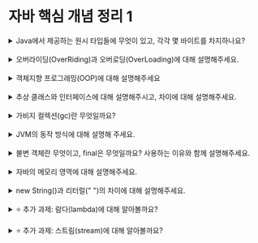 
# 자바 핵심 개념 정리 1
<details>
<summary>Java에서 제공하는 원시 타입들에 무엇이 있고, 각각 몇 바이트를 차지하나요?</summary>
<div markdown="1">
  <br>
  * 논리형: boolean(1Byte)
  <br>
  * 문자형: char(2Byte)
  <br>
  * 정수형: byte(1Byte), short(2Byte), int(4Byte), long(8Byte)
  <br>
  * 실수형: float(4Byte), double(8Byte)
  <br>
  > (참고) 원시 타입: 정수, 실수, 문자, 불린 등 실제 데이터 값을 저장하는 타입
  <br>
  > (참고) 참조 타입: 문자열, 배열, 열거, 클래스, 인터페이스
  <br>
</div>
</details>
<br>

<details>
<summary>오버라이딩(OverRiding)과 오버로딩(OverLoading)에 대해 설명해주세요.</summary>
<div markdown="1">
  <br>
  * 오버라이딩: 부모 클래스에서 상속받은 메서드를 자식 클래스에서 재정의하여 다르게 구현하는 것.
  <br>
  * 오버로딩: 한 클래스 내에 이름이 같고 매개변수의 자료형이나 개수가 다른 메서드를 여러 개 선언하는 것. 리턴 타입은 오버로딩과 관련 없다.
  <br>
</div>
</details>
<br>

<details>
<summary>객체지향 프로그래밍(OOP)에 대해 설명해주세요</summary>
<div markdown="1">
  <br>
  * 객체지향 프로그래밍: 프로그래밍에서 필요한 데이터를 추상화시켜 상태와 행위를 가진 객체로 만들고, 객체들간의 상호작용을 통해 로직을 구성하는 프로그래밍 기법. 객체지향 프로그래밍의 4가지 특징은 추상화, 상속, 다형성, 캡슐화이다.
  <br>
</div>
</details>
<br>

<details>
<summary>추상 클래스와 인터페이스에 대해 설명해주시고, 차이에 대해 설명해주세요.</summary>
<div markdown="1">
  <br>
  * 추상 클래스: 실체 클래스를 생성하기 위한 목적이 아닌, 상속용/참조용 클래스. abstract 키워드로 선언한다. 실체 클래스들에서 공통되는 필드와 메서드를 정의하는 클래스이다.
  <br>
  * 추상 클래스의 구성: 추상 메서드와 일반 메서드 모두 포함한다. 상수, 변수 필드 모두 포함한다.
  <br> <br>
  * 인터페이스: 클래스가 구현해야 할 메서드들만 선언되는 추상형 클래스로 객체의 기능을 명시한다. interface 키워드로 선언한다. 인터페이스를 상속받는 자식 클래스가 그 목적에 따라 인터페이스의 모든 추상 메서드를 구현하도록 하는 목적이 있다.
  <br>
  * 인터페이스의 구성: 변수 필드는 포함하지 않는다. 상수, 추상 메서드, default 메서드, private 메서드, static 메서드를 모두 포함한다.
  <br> <br>
  * 추상 클래스와 인터페이스의 비교
  <br>
  * 공통점: 인스턴스화 할 수 없다(객체 생성 x, 상속 및 상위참조용으로만 사용). 설계와 구현을 분리할 수 있다. 다형성을 실현한다. 둘 다 추상 메서드가 선언될 수 있는데, 추상 메서드가 있다면 자식 클래스에서 반드시 오버라이딩해 구현해야 한다. // *추상 메서드: body는 없고 prototype만 있는 메서드 
  <br>
  * 차이점: 추상 클래스는 다중 상속이 불가능하고, 인터페이스는 다중 상속이 가능하다. 추상 클래스에서만 변수 필드를 선언할 수 있다. 
  <br>
</div>
</details>
<br>

<details>
<summary>가비지 컬렉션(gc)란 무엇일까요?</summary>
<div markdown="1">
  가비지 컬렉션(gc)은 자바의 메모리 관리 방법 중의 하나로 JVM의 Heap 영역에서 동적으로 할당했던 메모리 중 더 이상 쓰이지 않는 영역을 자동으로 찾아내어 해제하는 기능이다.
  <br>
</div>
</details>
<br>

<details>
<summary>JVM의 동작 방식에 대해 설명해 주세요.</summary>
<div markdown="1">
  * JVM의 동작 방식
  <br>
  1. 자바 프로그램을 실행하면 JVM은 OS로부터 메모리를 할당받는다.
  <br>
  2. 자바 컴파일러(javac)가 자바 소스코드 (.java)를 자바 바이트 코드(.class)로 컴파일 한다.
  <br>
  3. Class Loader는 동적 로딩을 통해 필요한 클래스들을 로딩 및 링크하여 Runtime Data Area(실질적인 메모리를 할당 받아 관리하는 영역)에 올린다.
  <br>
  4. Runtime Data Area에 로딩된 바이트 코드는 Execution Engine을 통해 해석된다.
  <br>
  5. 이 과정에서 Execution Engine에 의해 Garbage Collector의 작동과 Thread 동기화가 이루어진다.
  <br>
</div>
</details>
<br>

<details>
<summary>불변 객체란 무엇이고, final은 무엇일까요? 사용하는 이유와 함께 설명해주세요.</summary>
<div markdown="1">
  * 불변 객체(immutable object): 생성 이후 그 상태를 바꿀 수 없는 객체. 한번 객체에 값이 할당되면 내부 데이터를 변경할 수 없고, 다른 참조값을 재할당하는 것은 가능하다. 불변 객체는 Read-Only 메서드만 제공하며, 내부 상태를 제공하는 메서드를 제공하지 않거나 방어적 복사를 통해 제공한다. (String, Integer, Boolean 등)
  <br><br>
  * final: 초기화 이후 수정할 수 없는 변수. (final 클래스-상속 불가능, final 메서드-오버라이드가 제한됨, final변수-값으로 초기화했다면 값을 바꿀 수 없고 인스턴스를 할당했다면 인스턴스를 바꿀 수 없다.)
  <br><br>
  * 불변 객체와 final을 사용하는 이유: Thread-Safe하여 멀티스레드 환경에서 동기화를 고려하지 않아도 된다. 실패 원자적인(Failure Atomic) 메서드를 만들 수 있다. 다른 사람이 작성한 함수를 예측가능하며 안전하게 사용할 수 있다.
  <br>
</div>
</details>
<br>

<details>
<summary>자바의 메모리 영역에 대해 설명해주세요.</summary>
<div markdown="1">
  * Static 영역, Stack 영역, Heap 영역
  <br>
  1. Static 영역: 필드 부분에서 선언된 전역변수와 정적 멤버(static) 변수들의 데이터를 메모리에 상주시킨다. JVM이 동작해서 클래스가 로딩될 때 생성되며, 프로그램이 종료될 때까지 메모리에 남아있다.
  <br>
  2. Stack 영역: 기본 자료형을 생성할 때 저장하는 공간. 임시적으로 사용되는 변수나 정보들이 저장되는 영역이다. 참조 자료형의 변수를 사용하는 경우 참조값만 저장한다(Heap 영역에 존재하는 인스턴스의 주소).
  <br>
  3. Heap 영역: 참조형 데이터 타입 객체와 배열 등의 실제 데이터들이 Heap 영역에 저장된다. new 키워드로 객체를 생성했을 때, heap 영역에는 생성된 객체의 실제 데이터가 올라가고, Stack 영역에는 해당 객체에 대한 주소값이 저장된다. 어떤 참조 변수도 Heap 영역의 인스턴스를 참조하지 않게 된다면 GC에 의해 할당된 메모리가 해제된다.
  <br>
</div>
</details>
<br>

<details>
<summary>new String()과 리터럴(" ")의 차이에 대해 설명해주세요.</summary>
<div markdown="1">
  자바에서는 문자열을 효율적으로 관리하기 위해 JVM Heap 메모리 영역의 String Constant Pool에서 리터럴로 생성된 문자열들의 값을 보관하고 있다.
  <br>
  변수에 리터럴로 값을 넣어준다면, String Constant Pool에서 만들어진 문자열을 찾아서 반환한다. 이에 따라 리터럴로 생성된 같은 값을 가지는 객체들은 모두 같은 레퍼런스값을 가지게 된다.
  <br>
  반면 new String()은 Heap에 새로운 객체를 생성한다. 이에 따라 리터럴 형태의 값과 비교할 경우 다른 레퍼런스값을 가지게 된다.
  <br>
</div>
</details>
<br>

<details>
<summary>⭐️ 추가 과제: 람다(lambda)에 대해 알아볼까요?</summary>
<div markdown="1">
  * 람다식(Lambda Expression)은 메서드를 하나의 식처럼 표현한 것으로 함수형 인터페이스를 구현하기 위해 사용한다. 람다식은 메서드의 이름과 반환값이 사라지는 특징이 있으며, 메서드 인수로 전달하거나 변수로 저장할 수 있다.
  <br>
  * 예시: (int a, int b) -> { return a > b ? a : b; }
  <br>
</div>
</details>
<br>

<details>
<summary>⭐️ 추가 과제: 스트림(stream)에 대해 알아볼까요?</summary>
<div markdown="1">
  * 스트림(Stream)이란 컬렉션/배열 등의 저장 요소를 하나씩 참조하는 반복자로, 스트림을 이용하면 컬렉션 데이터를 선언형으로 처리할 수 있다. 데이터 처리 연산 시 데이터를 필터링하는 등 가공된 결과를 얻기 위해 사용한다. 
  <br>
  * 스트림의 특징: 람다식 요소 처리가 가능해 코드가 간결해진다. 내부 반복자를 사용하므로 병렬 처리가 쉽다. 또한 중간 처리(매핑, 필터링, 정렬)와 최종 처리(반복, 카운팅, 집계 처리)가 존재한다.
  <br>
  * 예시: productList.stream()
                .filter(product -> product.getName().equals("Book"))
                .sorted(Comparator.comparing(Product::getPrice))
                .map(Product::getId).collect(Collectors.toList());
  <br>
</div>
</details>
<br>
